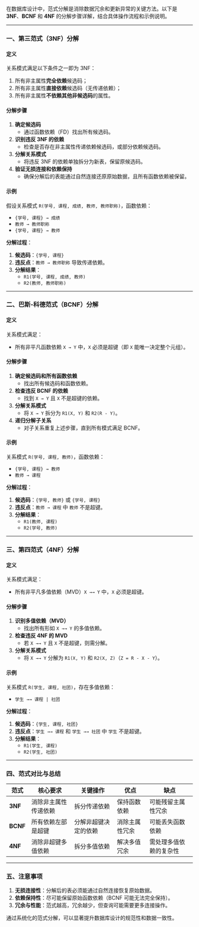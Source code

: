 在数据库设计中，范式分解是消除数据冗余和更新异常的关键方法。以下是 **3NF**、**BCNF** 和 **4NF** 的分解步骤详解，结合具体操作流程和示例说明。

---

### **一、第三范式（3NF）分解**
#### **定义**  
关系模式满足以下条件之一即为 3NF：  
1. 所有非主属性**完全依赖**候选码；  
2. 所有非主属性**直接依赖**候选码（无传递依赖）；  
3. 所有非主属性**不依赖其他非候选码**的属性。

#### **分解步骤**  
1. **确定候选码**  
   - 通过函数依赖（FD）找出所有候选码。  
2. **识别违反 3NF 的依赖**  
   - 检查是否存在非主属性传递依赖候选码，或部分依赖候选码。  
3. **分解关系模式**  
   - 将违反 3NF 的依赖单独拆分为新表，保留原候选码。  
4. **验证无损连接和依赖保持**  
   - 确保分解后的表能通过自然连接还原原始数据，且所有函数依赖被保留。

#### **示例**  
假设关系模式 `R(学号, 课程, 成绩, 教师, 教师职称)`，函数依赖：  
- `{学号, 课程} → 成绩`  
- `教师 → 教师职称`  
- `{学号, 课程} → 教师`  

**分解过程**：  
1. **候选码**：`{学号, 课程}`  
2. **违反点**：`教师 → 教师职称` 导致传递依赖。  
3. **分解结果**：  
   - `R1(学号, 课程, 成绩, 教师)`  
   - `R2(教师, 教师职称)`  

---

### **二、巴斯-科德范式（BCNF）分解**
#### **定义**  
关系模式满足：  
- 所有非平凡函数依赖 `X → Y` 中，`X` 必须是超键（即 `X` 能唯一决定整个元组）。

#### **分解步骤**  
1. **确定候选码和所有函数依赖**  
   - 找出所有候选码和函数依赖。  
2. **检查违反 BCNF 的依赖**  
   - 找到 `X → Y` 且 `X` 不是超键的依赖。  
3. **分解关系模式**  
   - 将 `X → Y` 拆分为 `R1(X, Y)` 和 `R2(R - Y)`。  
4. **递归分解子关系**  
   - 对子关系重复上述步骤，直到所有模式满足 BCNF。  

#### **示例**  
关系模式 `R(学号, 课程, 教师)`，函数依赖：  
- `{学号, 课程} → 教师`  
- `教师 → 课程`  

**分解过程**：  
1. **候选码**：`{学号, 教师}` 或 `{学号, 课程}`  
2. **违反点**：`教师 → 课程` 中 `教师` 不是超键。  
3. **分解结果**：  
   - `R1(教师, 课程)`  
   - `R2(学号, 教师)`  

---

### **三、第四范式（4NF）分解**
#### **定义**  
关系模式满足：  
- 所有非平凡多值依赖（MVD）`X →→ Y` 中，`X` 必须是超键。

#### **分解步骤**  
1. **识别多值依赖（MVD）**  
   - 找出所有形如 `X →→ Y` 的多值依赖。  
2. **检查违反 4NF 的 MVD**  
   - 若 `X →→ Y` 且 `X` 不是超键，则需分解。  
3. **分解关系模式**  
   - 将 `X →→ Y` 分解为 `R1(X, Y)` 和 `R2(X, Z)`（`Z = R - X - Y`）。  

#### **示例**  
关系模式 `R(学生, 课程, 社团)`，存在多值依赖：  
- `学生 →→ 课程 | 社团`  

**分解过程**：  
1. **候选码**：`{学生, 课程, 社团}`  
2. **违反点**：`学生 →→ 课程` 和 `学生 →→ 社团` 中 `学生` 不是超键。  
3. **分解结果**：  
   - `R1(学生, 课程)`  
   - `R2(学生, 社团)`  

---

### **四、范式对比与总结**
| 范式  | 核心要求                  | 关键操作                   | 优点                          | 缺点                          |
|-------|--------------------------|---------------------------|------------------------------|------------------------------|
| **3NF** | 消除非主属性传递依赖       | 拆分传递依赖               | 保持函数依赖                  | 可能残留主属性冗余            |
| **BCNF** | 所有依赖左部是超键         | 分解非超键决定的依赖       | 消除主属性冗余                | 可能丢失函数依赖              |
| **4NF** | 消除非超键多值依赖         | 拆分多值依赖               | 解决多值冗余                  | 需处理多值依赖的复杂性        |

---

### **五、注意事项**
1. **无损连接性**：分解后的表必须能通过自然连接恢复原始数据。  
2. **依赖保持性**：尽可能保留原始函数依赖（BCNF 可能无法完全保持）。  
3. **冗余与性能**：范式越高，冗余越少，但查询可能需要更多连接操作。  

通过系统化的范式分解，可以显著提升数据库设计的规范性和数据一致性。